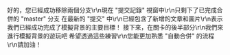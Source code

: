 好的，您已經成功移除兩個分支\r\n現在 "提交記錄" 視窗中\r\n只剩下了已完成合併的 "master" 分支
在最新的 "提交" 中\r\n已經包含了新增的文章和圖片\r\n表示我們已經成功完成了模擬背景的主要目標！
接下來，在關卡的後半部分\r\n我們來進行模擬背景的遊玩吧
希望透過這些練習\r\n您能更加熟悉 "自動合併" 的流程\r\n請加油！